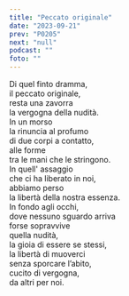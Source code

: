 ```yaml
---
title: "Peccato originale"
date: "2023-09-21"
prev: "P0205"
next: "null"
podcast: ""
foto: ""
---
```


Di quel finto dramma,  
il peccato originale,  
resta una zavorra  
la vergogna della nudità.  
In un morso   
la rinuncia al profumo  
di due corpi a contatto,  
alle forme  
tra le mani che le stringono.  
In quell' assaggio  
che ci ha liberato in noi,  
abbiamo perso  
la libertà della nostra essenza.  
In fondo agli occhi,  
dove nessuno sguardo arriva  
forse sopravvive   
quella nudità,  
la gioia di essere se stessi,  
la libertà di muoverci  
senza sporcare l’abito,  
cucito di vergogna,  
da altri per noi.